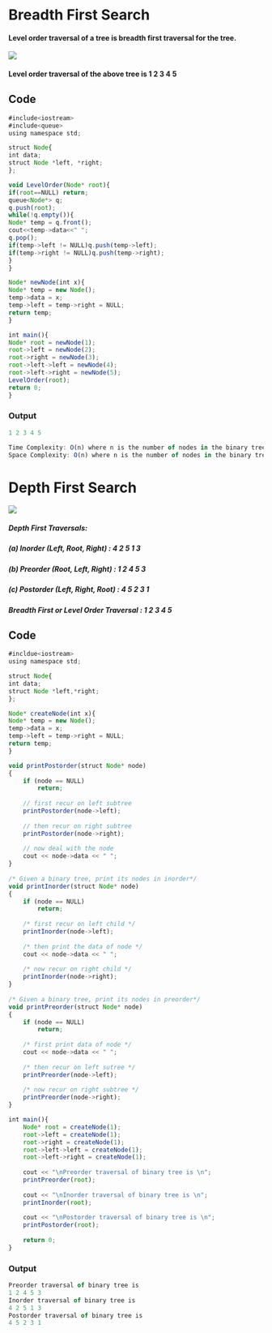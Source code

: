 # Breadth First Search

#### Level order traversal of a tree is breadth first traversal for the tree. 

<img src='https://media.geeksforgeeks.org/wp-content/cdn-uploads/level_order_traversal.png'>

#### Level order traversal of the above tree is 1 2 3 4 5 

## Code

```js
#include<iostream>
#include<queue>
using namespace std;

struct Node{
int data;
struct Node *left, *right;
};

void LevelOrder(Node* root){
if(root==NULL) return;
queue<Node*> q;
q.push(root);
while(!q.empty()){
Node* temp = q.front();
cout<<temp->data<<" ";
q.pop();
if(temp->left != NULL)q.push(temp->left);
if(temp->right != NULL)q.push(temp->right);
}
}

Node* newNode(int x){
Node* temp = new Node();
temp->data = x;
temp->left = temp->right = NULL;
return temp;
}

int main(){
Node* root = newNode(1);
root->left = newNode(2);
root->right = newNode(3);
root->left->left = newNode(4);
root->left->right = newNode(5);
LevelOrder(root);
return 0;
}
```
### Output

```js
1 2 3 4 5
```
 ```js
Time Complexity: O(n) where n is the number of nodes in the binary tree 
Space Complexity: O(n) where n is the number of nodes in the binary tree 
```
# Depth First Search

<img src="https://media.geeksforgeeks.org/wp-content/cdn-uploads/2009/06/tree12.gif">

##### Depth First Traversals: 
##### (a) Inorder (Left, Root, Right) : 4 2 5 1 3 
##### (b) Preorder (Root, Left, Right) : 1 2 4 5 3 
##### (c) Postorder (Left, Right, Root) : 4 5 2 3 1
##### Breadth First or Level Order Traversal : 1 2 3 4 5 

## Code

```js
#incldue<iostream>
using namespace std;

struct Node{
int data;
struct Node *left,*right;
};

Node* createNode(int x){
Node* temp = new Node();
temp->data = x;
temp->left = temp->right = NULL;
return temp;
}

void printPostorder(struct Node* node)
{
    if (node == NULL)
        return;
 
    // first recur on left subtree
    printPostorder(node->left);
 
    // then recur on right subtree
    printPostorder(node->right);
 
    // now deal with the node
    cout << node->data << " ";
}
 
/* Given a binary tree, print its nodes in inorder*/
void printInorder(struct Node* node)
{
    if (node == NULL)
        return;
 
    /* first recur on left child */
    printInorder(node->left);
 
    /* then print the data of node */
    cout << node->data << " ";
 
    /* now recur on right child */
    printInorder(node->right);
}
 
/* Given a binary tree, print its nodes in preorder*/
void printPreorder(struct Node* node)
{
    if (node == NULL)
        return;
 
    /* first print data of node */
    cout << node->data << " ";
 
    /* then recur on left sutree */
    printPreorder(node->left);
 
    /* now recur on right subtree */
    printPreorder(node->right);
}

int main(){
    Node* root = createNode(1);
    root->left = createNode(1);
    root->right = createNode(1);
    root->left->left = createNode(1);
    root->left->right = createNode(1);
 
    cout << "\nPreorder traversal of binary tree is \n";
    printPreorder(root);
 
    cout << "\nInorder traversal of binary tree is \n";
    printInorder(root);
 
    cout << "\nPostorder traversal of binary tree is \n";
    printPostorder(root);
 
    return 0;
}
```

### Output

```js
Preorder traversal of binary tree is
1 2 4 5 3 
Inorder traversal of binary tree is
4 2 5 1 3 
Postorder traversal of binary tree is
4 5 2 3 1
```
